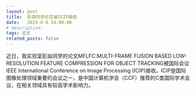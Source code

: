 ```yaml
---
layout: post
title:  彭燚同学论文被ICIP接收
date:   2024-6-8 14:00:00
# description:
tags: 论文
related_posts: false
---
```


近日，我实验室彭燚同学的论文MFLFC:MULTI-FRAME FUSION BASED LOW-RESOLUTION FEATURE COMPRESSION FOR OBJECT TRACKING被国际会议IEEE International Conference on Image Processing (ICIP)接收。ICIP是国际图像处理领域重要的会议之一，是中国计算机学会（CCF）推荐的C类国际学术会议，在相关领域具有较高学术影响力。